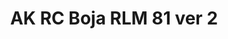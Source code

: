 ---
layout: product
title: "AK RC Boja RLM 81 ver 2"
price: "330" 
desc: "Acrylic Laquer 10mL"
img_path: "/assets/img/RC324.jpg"
brand: "AK "
available: true
special_offer: false
new: false
soon: false
cat: "020000"
subcat: "020200"
subsubcat: "020201"
sifra: "RC324"
---